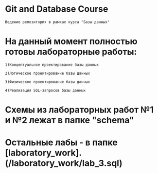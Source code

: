 # Git and Database Course

    Ведение репозитория в рамках курса "Базы данных"

# На данный момент полностью готовы лабораторные работы:

    1)Концептуальное проектирование базы данных

    2)Логическое проектирование базы данных

    3)Физическое проектирование базы данных

    4)Реализация SQL-запросов базы данных

# Схемы из лабораторных работ №1 и №2 лежат в папке "schema"
# Остальные лабы - в  папке [laboratory_work].(/laboratory_work/lab_3.sql)